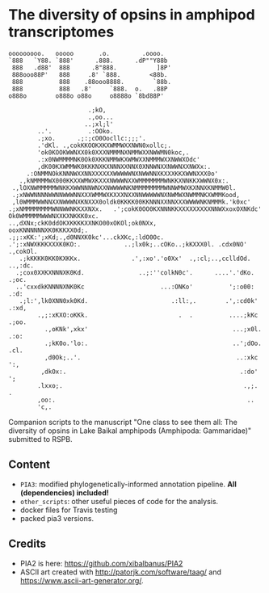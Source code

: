 # The diversity of opsins in amphipod transcriptomes


    ooooooooo.   ooooo       .o.         .oooo.
    `888   `Y88. `888'      .888.      .dP""Y88b
     888   .d88'  888      .8"888.           ]8P'
     888ooo88P'   888     .8' `888.        <88b.
     888          888    .88ooo8888.        `88b.
     888          888   .8'     `888.  o.   .88P
    o888o        o888o o88o     o8888o `8bd88P'

                          .;kO,                                                     
                          .,oo...                                                   
                         ..;xl;l'                                                   
            ..'.          .:OOko.                                                   
            .;xo.      .;:;cO0Oocllc:;;;'.                                          
            .'dKl. .,cokKKOOKXKXWMMWXXNWN0xollc;.                                   
            'ok0KOOKWWNXX0k0XXXNMMMNXNMMWXXNWWMN0koc,.                              
            .:x0NWMMMMNK0Ok0XKKNMMWKXWMWXXNMMMWXXNWWXOdc'                           
            ,dK00KXWMMWK0KKKNXKXNNNXXNNX0XNNWNXXNWWNXXNWXx:.                        
         .:ONMMNOkKNNNWXXNNXXXXXXWWWWWNXNWWNNXKXXXKKXWWNXXX0o'                      
       .,kNMMMMWX000KKXXWMWXKXXXNWWWNXXWMMMMMMMWNKKXNNKKXWWNX0x:.                   
     .,lOXNWMMMMMWNKKXWWNNNWNXXNWWWWNKNMMMMMMMMWNNWMWXKXNNXKNMMW0l.                 
     .;xNWWNNNNWWNNWWWNNXXXWMMWXKXXXNXXNNWWWWWNXNWMWXNWMMNKXWMMKood,                
     ,l0WMMMWWNNXXNWWWNXKNXXX0oldk0KKKK00KKNNNXXNNXXXWWWWNKNMMMk.'k0xc'             
    .;xNMMMMMMMMWNNWWNKKXXNXx.   .';cokK0OO0KXNNNKKXXXXXXXXXNNWXxoxOXNKdc'          
    Ok0WMMMMMWWWNXXKXNKKK0xc.      ..,dXNx;ckK0ddOKXKKKKXXNKO00xOKOl;ok0NXx,        
    ooxKNNNNNNXK0KKKXX0d;.         .;;:xKK:';xKd;.,d0NNXK0kc'...ckXKc,:ldO0Oc.      
    .';:xNWXKKKXXXK0KO:.            ..;lx0k;..cOKo..;kKXXX0l. .cdx0NO' .,cokOl.     
       .;kKKKK0KK0KXKKx.              .',:xo'.'o0Xx'  .,:cl;..,cclldOd.  ..,:dc.    
      .;cox0XXKXNNNXK0Kd.               ..;:''colkN0c'.      ....'.'dKo.    .;oc.   
      ..'cxxdkKNNNNXNK0Kc                     ...:ONKo'          ';:o00:     .:d:   
       .;l:',lk0XNN0xk0Kd.                       .:ll:,.        .',:cd0k'    .:xd,  
            .,;:xKXO:oKKk.                         .  .          ....;kKc     .;oo. 
              .,oKNk',xkx'                                        ...;x0l.     .:o: 
              .;kK0o.'lo:.                                        ..';dOo.      .cl.
              ,d0Ok;..'.                                           ..:xkc        ':,
             ,dkOx:.                                                .:do'         ';
            .lxxo;.                                                  .,;.          .
            ,oo:.                                                     ..            
            'c,. 


Companion scripts to the manuscript "One class to see them all: The diversity of opsins in Lake Baikal amphipods (Amphipoda: Gammaridae)" submitted to RSPB.

## Content
    
* `PIA3`: modified phylogenetically-informed annotation pipeline. **All (dependencies) included!**
* `other_scripts`: other useful pieces of code for the analysis.
* docker files for Travis testing
* packed pia3 versions.

## Credits
* PIA2 is here: https://github.com/xibalbanus/PIA2
* ASCII art created with http://patorjk.com/software/taag/ and https://www.ascii-art-generator.org/.

